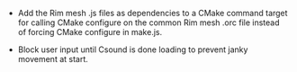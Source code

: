 
- Add the Rim mesh .js files as dependencies to a CMake command target for calling CMake configure on the common Rim mesh .orc file instead of forcing CMake configure in make.js.

- Block user input until Csound is done loading to prevent janky movement at start.
